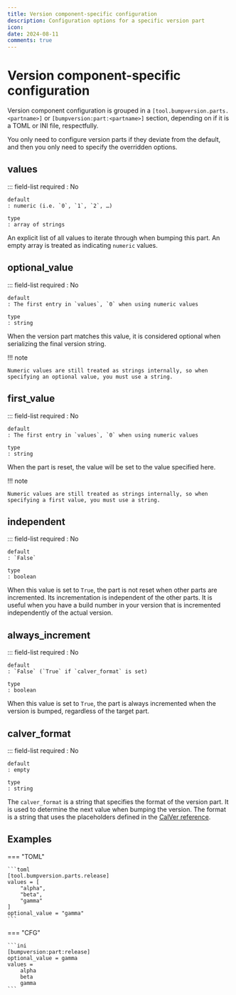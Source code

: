 ```yaml
---
title: Version component-specific configuration
description: Configuration options for a specific version part
icon:
date: 2024-08-11
comments: true
---
```

# Version component-specific configuration

Version component configuration is grouped in a `[tool.bumpversion.parts.<partname>]` or  `[bumpversion:part:<partname>]` section, depending on if it is a TOML or INI file, respectfully.

You only need to configure version parts if they deviate from the default, and then you only need to specify the overridden options.

## values

::: field-list
    required
    : No
    
    default
    : numeric (i.e. `0`, `1`, `2`, …)
    
    type
    : array of strings

An explicit list of all values to iterate through when bumping this part. An empty array is treated as indicating `numeric` values.

## optional_value

::: field-list
    required
    : No
    
    default
    : The first entry in `values`, `0` when using numeric values
    
    type
    : string

When the version part matches this value, it is considered optional when serializing the final version string.

!!! note

    Numeric values are still treated as strings internally, so when specifying an optional value, you must use a string.


## first_value

::: field-list
    required
    : No

    default
    : The first entry in `values`, `0` when using numeric values
    
    type
    : string

When the part is reset, the value will be set to the value specified here.

!!! note

    Numeric values are still treated as strings internally, so when specifying a first value, you must use a string.


## independent

::: field-list
    required
    : No
    
    default
    : `False`
    
    type
    : boolean

When this value is set to `True`, the part is not reset when other parts are incremented. Its incrementation is
independent of the other parts. It is useful when you have a build number in your version that is incremented independently of the actual version.

## always_increment

::: field-list
    required
    : No

    default
    : `False` (`True` if `calver_format` is set)
    
    type
    : boolean

When this value is set to `True`, the part is always incremented when the version is bumped, regardless of the target part.


## calver_format

::: field-list
    required
    : No
    
    default
    : empty
    
    type
    : string

The `calver_format` is a string that specifies the format of the version part. It is used to determine the next value when bumping the version. The format is a string that uses the placeholders defined in the [CalVer reference](../calver_reference.md#calendar-versioning-codes).

## Examples

=== "TOML"

    ```toml
    [tool.bumpversion.parts.release]
    values = [
        "alpha",
        "beta",
        "gamma"
    ]
    optional_value = "gamma"
    ```

=== "CFG"

    ```ini
    [bumpversion:part:release]
    optional_value = gamma
    values =
        alpha
        beta
        gamma
    ```
